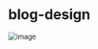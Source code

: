 # blog-design

![image](https://user-images.githubusercontent.com/106135144/211152633-61097495-f681-4bb4-b7ce-4e5aabd6988e.png)
